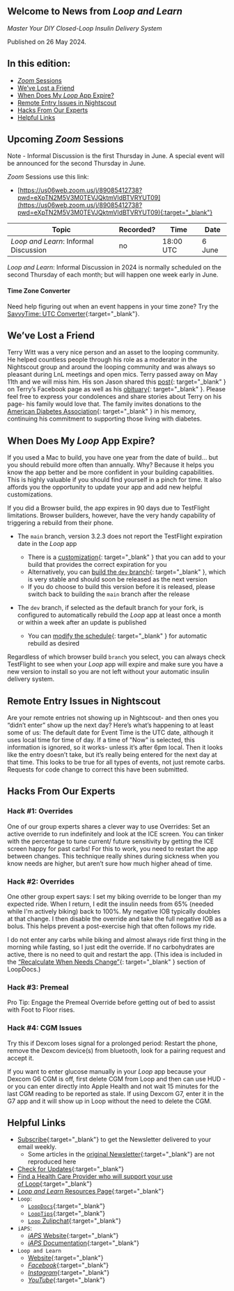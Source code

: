 ## Welcome to News from&nbsp;_<span translate="no">Loop and Learn</span>_

_Master Your DIY Closed-Loop Insulin Delivery System_

Published on 26 May 2024.

## In this edition:

* [*Zoom* Sessions](#upcoming-zoom-sessions)
* [We’ve Lost a Friend](#weve-lost-a-friend)
* [When Does My *Loop* App Expire?](#when-does-my-loop-app-expire)
* [Remote Entry Issues in Nightscout](#remote-entry-issues-in-nightscout)
* [Hacks From Our Experts](#hacks-from-our-experts)
* [Helpful Links](#helpful-links)

## Upcoming *Zoom* Sessions

Note - Informal Discussion is the first Thursday in June. A special event will be announced for the second Thursday in June.

*Zoom* Sessions use this link:

* [https://us06web.zoom.us/j/89085412738?pwd=eXpTN2M5V3M0TEVJQktmVldBTVRYUT09](https://us06web.zoom.us/j/89085412738?pwd=eXpTN2M5V3M0TEVJQktmVldBTVRYUT09){:target="_blank"}

| Topic | Recorded? | Time | Date |
| - | - | - | - |
| _<span translate="no">Loop and Learn</span>_: Informal Discussion | no | 18:00 UTC | 6 June |

_<span translate="no">Loop and Learn</span>_: Informal Discussion in 2024 is normally scheduled on the second Thursday of each month; but will happen one week early in June.

#### Time Zone Converter

Need help figuring out when an event happens in your time zone? Try the [SavvyTime: UTC Converter](https://savvytime.com/converter/utc){:target="_blank"}.

## We’ve Lost a Friend

Terry Witt was a very nice person and an asset to the looping community. He helped countless people through his role as a moderator in the Nightscout group and around the looping community and was always so pleasant during LnL meetings and open mics. Terry passed away on May 11th and we will miss him. His son Jason shared this [post](https://www.facebook.com/tlwitt46/posts/pfbid0rSg44dbEuiEpo1Ksno96Sr41o2JYsCg7WLtngS8eUHve8y29nzHRMTkAvLH71tjPl){: target="_blank" } on Terry’s Facebook page as well as his [obituary](https://www.legacy.com/us/obituaries/name/terry-witt-obituary?id=55121644&utm_source=webshareapi&utm_medium=share_button&utm_campaign=wsapimobile_beta#obituary){: target="_blank" }. Please feel free to express your condolences and share stories about Terry on his page- his family would love that. The family invites donations to the [American Diabetes Association](https://diabetes.org/?form=FUNSQWPTUDZ&utm_source=legacy&utm_medium=display&utm_campaign=fundraising-wefight&utm_content=clio-link&utm_term=prospecting){: target="_blank" } in his memory, continuing his commitment to supporting those living with diabetes.

## When Does My *Loop* App Expire?

If you used a Mac to build, you have one year from the date of build... but you should rebuild more often than annually. Why? Because it helps you know the app better and be more confident in your building capabilities. This is highly valuable if you should find yourself in a pinch for time. It also affords you the opportunity to update your app and add new helpful customizations.

If you did a Browser build, the app expires in 90 days due to TestFlight limitations. Browser builders, however, have the very handy capability of triggering a rebuild from their phone. 

* The `main` branch, version 3.2.3 does not report the TestFlight expiration date in the *Loop* app
    * There is a [customization](https://www.loopandlearn.org/custom-code/#tf-expire){: target="_blank" } that you can add to your build that provides the correct expiration for you
    * Alternatively, you can [build the `dev` branch](https://loopkit.github.io/loopdocs/gh-actions/build-dev-browser/){: target="_blank" }, which is very stable and should soon be released as the next version
    * If you do choose to build this version before it is released, please switch back to building the `main` branch after the release

* The `dev` branch, if selected as the default branch for your fork, is configured to automatically rebuild the *Loop* app at least once a month or within a week after an update is published
    * You can [modify the schedule](https://loopkit.github.io/loopdocs/gh-actions/automatic/){: target="_blank" } for automatic rebuild as desired

Regardless of which browser build `branch` you select, you can always check TestFlight to see when your *Loop* app will expire and make sure you have a new version to install so you are not left without your automatic insulin delivery system.

## Remote Entry Issues in Nightscout

Are your remote entries not showing up in Nightscout- and then ones you “didn’t enter” show up the next day? Here’s what’s happening to at least some of us: The default date for Event Time is the UTC date, although it uses local time for time of day. If a time of "Now" is selected, this information is ignored, so it works- unless it’s after 6pm local. Then it looks like the entry doesn’t take, but it’s really being entered for the next day at that time. This looks to be true for all types of events, not just remote carbs. Requests for code change to correct this have been submitted.

## Hacks From Our Experts

### Hack #1: Overrides

One of our group experts shares a clever way to use Overrides: Set an active override to run indefinitely and look at the ICE screen. You can tinker with the percentage to tune current/ future sensitivity by getting the ICE screen happy for past carbs! For this to work, you need to restart the app between changes. This technique really shines during sickness when you know needs are higher, but aren’t sure how much higher ahead of time.

### Hack #2: Overrides

One other group expert says: I set my biking override to be longer than my expected ride. When I return, I edit the insulin needs from 65% (needed while I'm actively biking) back to 100%. My negative IOB typically doubles at that change. I then disable the override and take the full negative IOB as a bolus. This helps prevent a post-exercise high that often follows my ride.

I do not enter any carbs while biking and almost always ride first thing in the morning while fasting, so I just edit the override. If no carbohydrates are active, there is no need to quit and restart the app. (This idea is included in the [“Recalculate When Needs Change”](https://loopkit.github.io/loopdocs/operation/features/overrides/#recalculate-when-needs-change){: target="_blank" } section of LoopDocs.)

### Hack #3: Premeal

Pro Tip: Engage the Premeal Override before getting out of bed to assist with Foot to Floor rises.

### Hack #4: CGM Issues

Try this if Dexcom loses signal for a prolonged period: Restart the phone, remove the Dexcom device(s) from bluetooth, look for a pairing request and accept it.

If you want to enter glucose manually in your *Loop* app because your Dexcom G6 CGM is off, first delete CGM from Loop and then can use HUD -or you can enter directly into Apple Health and not wait 15 minutes for the last CGM reading to be reported as stale. If using Dexcom G7, enter it in the G7 app and it will show up in Loop without the need to delete the CGM.

## Helpful Links

* [Subscribe](https://www.loopandlearn.org/newsletter-signup/){:target="_blank"} to get the Newsletter delivered to your email weekly.
    * Some articles in the [original Newsletter](https://www.loopandlearn.org/2022/10/19/loop-and-learn-newsletter/){:target="_blank"} are not reproduced here
* [Check for Updates](https://www.loopandlearn.org/version-updates/){:target="_blank"}
* [Find a Health Care Provider who will support your use of&nbsp;<span translate="no">Loop</span>](https://www.loopandlearn.org/hcp-recommendations/){:target="_blank"}
* [_<span translate="no">Loop and Learn</span>_&nbsp;Resources Page](https://www.loopandlearn.org/resources/){:target="_blank"}
* <code>Loop</code>:
    * [`LoopDocs`](https://loopkit.github.io/loopdocs/){:target="_blank"}
    * [`LoopTips`](https://loopkit.github.io/looptips/){:target="_blank"}
    * [`Loop` Zulipchat](https://loop.zulipchat.com/){:target="_blank"}
* <code>iAPS</code>:
    * [*iAPS* Website](https://www.iaps-app.org/){:target="_blank"}
    * [*iAPS* Documentation](http://iapsdocs.org/){:target="_blank"}
* <code>Loop and Learn</code>
    * [Website](https://www.loopandlearn.org/){:target="_blank"}
    * [*Facebook*](https://www.facebook.com/groups/LOOPandLEARN){:target="_blank"}
    * [*Instagram*](https://www.instagram.com/loopandlearn/){:target="_blank"}
    * [*YouTube*](https://www.youtube.com/c/loopandlearn){:target="_blank"}
